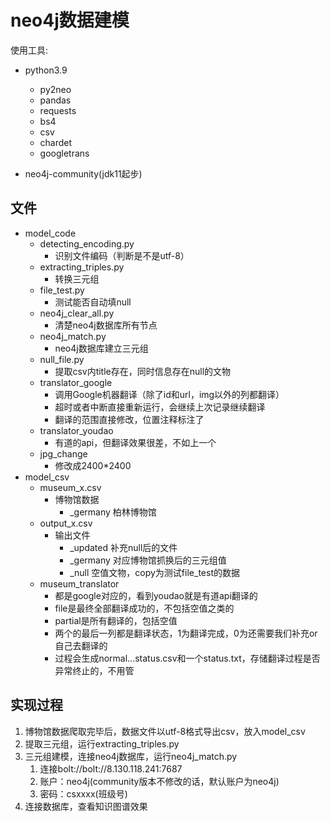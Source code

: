# neo4j数据建模

使用工具:

* python3.9
  * py2neo
  * pandas
  * requests
  * bs4
  * csv
  * chardet
  * googletrans

* neo4j-community(jdk11起步)

## 文件

* model_code
  * detecting_encoding.py
    * 识别文件编码（判断是不是utf-8）
  * extracting_triples.py  
    * 转换三元组
  * file_test.py
    * 测试能否自动填null
  * neo4j_clear_all.py
    * 清楚neo4j数据库所有节点
  * neo4j_match.py
    * neo4j数据库建立三元组
  * null_file.py
    * 提取csv内title存在，同时信息存在null的文物
  * translator_google
    * 调用Google机器翻译（除了id和url，img以外的列都翻译）
    * 超时或者中断直接重新运行，会继续上次记录继续翻译
    * 翻译的范围直接修改，位置注释标注了
  * translator_youdao
    * 有道的api，但翻译效果很差，不如上一个
  * jpg_change
    * 修改成2400*2400
* model_csv
  * museum_x.csv
    * 博物馆数据
      * _germany 柏林博物馆
  * output_x.csv
    * 输出文件
      * _updated 补充null后的文件
      * _germany 对应博物馆抓换后的三元组值
      * _null 空值文物，copy为测试file_test的数据
  * museum_translator
    * 都是google对应的，看到youdao就是有道api翻译的
    * file是最终全部翻译成功的，不包括空值之类的
    * partial是所有翻译的，包括空值
    * 两个的最后一列都是翻译状态，1为翻译完成，0为还需要我们补充or自己去翻译的
    * 过程会生成normal...status.csv和一个status.txt，存储翻译过程是否异常终止的，不用管
 

## 实现过程

1. 博物馆数据爬取完毕后，数据文件以utf-8格式导出csv，放入model_csv
2. 提取三元组，运行extracting_triples.py 
3. 三元组建模，连接neo4j数据库，运行neo4j_match.py
   1. 连接bolt://bolt://8.130.118.241:7687
   2. 账户：neo4j(community版本不修改的话，默认账户为neo4j)
   3. 密码：csxxxx(班级号)
4. 连接数据库，查看知识图谱效果

